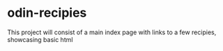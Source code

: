 # odin-recipies
This project will consist of a main index page with links to a few recipies, showcasing basic html